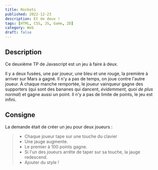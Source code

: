 ```yaml
---
title: Rockets
published: 2022-12-23
description: Et de deux !
tags: [HTML, CSS, JS, Game, 2D]
category: Web
draft: false
---
```


<!-- # Rockets -->

## Description

Ce deuxième TP de Javascript est un jeu à faire à deux.

Il y a deux fusées, une par joueur, une bleu et une rouge, la première à arriver sur Mars a gagné. Il n'y a pas de temps, on joue contre l'autre joueur.
À chaque manche remportée, le joueur vainqueur gagne des supporters (qui sont des bananes qui dancent, *évidemment, quoi de plus normal*) et gagne aussi un point.
Il n'y a pas de limite de points, le jeu est infini.

## Consigne

La demande était de créer un jeu pour deux joueurs :

> - Chaque joueur tape sur une touche du clavier <br/>
> - Une jauge augmente.<br/>
> - Le premier à 100 points gagne. <br/>
> - Si l'un des joueurs arrête de taper sur sa touche, la jauge redescend. <br>
> - Ajouter du style ! <br/>
